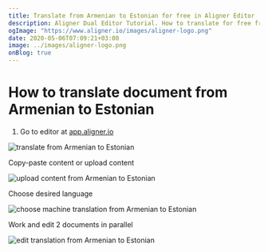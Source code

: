 ```yaml
---
title: Translate from Armenian to Estonian for free in Aligner Editor
description: Aligner Dual Editor Tutorial. How to translate for free from Armenian to Estonian. Aligner is multilingual document management platform. 
ogImage: "https://www.aligner.io/images/aligner-logo.png"
date: 2020-05-06T07:09:21+03:00
image: ../images/aligner-logo.png
onBlog: true
---
```


# How to translate document from Armenian to Estonian

1. Go to editor at [app.aligner.io](https://app.aligner.io "Aligner App web page")

![translate from Armenian to Estonian](../aligner-blank-editor.png "translate from Armenian to Estonian")

Copy-paste content or upload content

![upload content from Armenian to Estonian](../aligner-uploaded-document.png "upload content from Armenian to Estonian")

Choose desired language

![choose machine translation from Armenian to Estonian](../aligner-language-dropdown.png "choose machine translation from Armenian to Estonian")

Work and edit 2 documents in parallel

![edit translation from Armenian to Estonian](../aligner-double-sitded-editor.png "edit translation from Armenian to Estonian")

